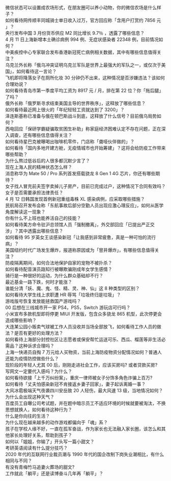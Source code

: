 微信状态可以设置成农场形式，在朋友圈可以养小动物，你的微信农场是什么样子？  
如何看待网传顺丰同城骑士单日收入过万，官方回应称「含用户打赏约 7856 元 」？  
央行发布中国 3 月份货币供应 M2 同比增长 9.7％ ，透露了哪些信息？  
4 月 11 日上海新增本土确诊病例 994 例、无症状感染者 22348 例，目前情况如何？  
中美疾控中心专家联合发布香港新冠死亡病例相关数据，其中有哪些信息值得关注？  
乌克兰外长称「俄乌冲突证明乌克兰军队是世界上最强大的军队之一，或仅次于美国」，如何看待这一言论？  
飞机即将降落女子在厕所化妆 30 分钟仍不出来，这种情况是否涉嫌违法？该如何合理劝说？  
如何看待青岛市第一季度平均工资为 8917 元 / 月，排在第 22 位？你「拖后腿」了吗？  
俄外长称「俄罗斯寻求结束美国主导的世界秩序」，这释放了哪些信息？  
如何看待最近网上很火的「年纪轻轻工资就达到了 3200」？  
泽连斯基称已准备与俄在顿巴斯战斗到底，这释放了什么信号？目前俄乌局势如何？  
西电回应「保研学霸疑骗取贫困生补助」称家庭经济困难认定不存在问题，正在深入调查，还有哪些信息值得关注？  
如何看待星巴克被曝喝出咖啡机零件，门店称「聋哑伙伴做的」？  
如何看待「国内多地开建方舱，无疫情城市也开始筹建」？这将会给防疫工作带来哪些帮助？  
为什么熬过低谷后的人很多都沉默少言了？  
现在上海人民的精神状态怎么样？  
消息称华为 Mate 50 / Pro 系列首发搭载骁龙 8 Gen 1 4G 芯片，你还有哪些期待？  
女子找人冒充前夫签字卖掉儿子房产，目前已完成过户，这种情况下合同有效吗？女子是否需要承担法律责任？  
4 月 12 日韩国发现首例新冠重组毒株 XL 感染病例，应采取哪些措施？  
民航局召开发布会称「东航事故后部分空勤人员出现应激心理反应」，如何从医学角度解读这一现象？  
你有什么不上班也能养活自己的技能？  
如何看待美方命令驻沪总领馆人员「强制撤离」，外交部回应「已提出严正交涉」？其中透露出哪些信息？  
如何看待 95 岁英女王谈感染新冠「让我感到非常疲惫，真是一种可怕的流行病」？  
美国纽约时代广场发生爆炸，报道称原因或为「窨井爆炸」，有哪些信息值得关注？  
防疫隔离期间，如何合法地保护自家的宠物不被扑杀？  
如何看待配音演员路知行被曝欺骗刚成年女学生感情？  
骑行是一种很好的运动，为什么群众基础却不行？  
最近基金一路下跌，何时才能涨？  
谁能分清「妖、魔、鬼、怪、精、灵、神、仙」这 8 种类型的区别？  
如何看待大学生线上求职遭 HR 辱骂「垃圾终归是垃圾」？  
游戏版号恢复发放能拯救国产游戏吗？  
00 后想在三线城市开一家 PS4，PS5，Switch 游玩店可行吗？  
小米宣布多款机型即将停更 MIUI 开发版，包含众多骁龙 865 机型，此次停更会造成哪些影响？  
大连某公园小贩卖气球被工作人员没收并当场全部放飞，如何看待工作人员的做法？是否有更好的处理方法？  
如何看待上海部分封控社区让志愿者或保安帮忙运送可乐、西瓜、榴莲等非生活必需品？这种诉求合理吗？  
上海一快递员自掏 7 万元给人买物资，当前上海防疫物资分配情况如何？普通人还能为疫情防控做些什么？  
现阶段的年轻人尤其 00 后，刚刚走进社会工作，应该买房吗? 或者贷款买房?  
写网文一定要代入感吗？为什么？  
如何看待欲接「上千万纠纷案」，重庆一律师被女子分饰多角色诈骗上百万?  
如何看待「丈夫怕感染新冠不肯接返乡妻子回家」，妻子起诉离婚一事？  
大风冰雹极端天气夜袭四川安岳致 20 人轻伤，最大风速 13 级，当地情况如何？为什么会出现这种天气？  
百度员工自曝公司考试题，并在题中暗示员工不适应环境的时候就要被淘汰，不换思想就换人，如何看待这种行为？  
什么是你向往的生活？  
为什么现在越来越多的动作游戏都偏向于「魂」系？  
孩子在学校人缘不好，一直在孤军奋战，作为家长也无法融入家长圈，该怎么和其他家长处理好关系，帮助到孩子？  
如何以「姐姐，你输了」开头写一篇小甜文？  
考研英语阅读有什么提分技巧？  
2020 年代的互联网行业裁员潮与 1990 年代的国企改制下岗失业潮相比，有什么相同与不同？  
有没有青梅竹马追妻火葬场的甜文?  
工作就此「躺平」还是读博奋斗几年再「躺平」？  
